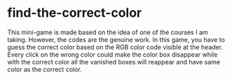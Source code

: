 # find-the-correct-color
This mini-game is made based on the idea of one of the courses I am taking. However, the codes are the genuine work. In this game, you have to guess the correct color based on the RGB color code visible at the header. Every click on the wrong color could make the color box disappear while with the correct color all the vanished boxes will reappear and have same color as the correct color.

